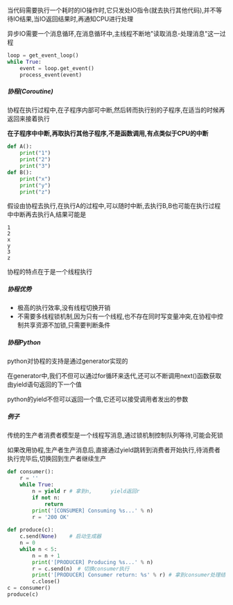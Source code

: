 当代码需要执行一个耗时的IO操作时,它只发处IO指令(就去执行其他代码),并不等待IO结果,当IO返回结果时,再通知CPU进行处理

异步IO需要一个消息循环,在消息循环中,主线程不断地"读取消息-处理消息"这一过程

```python
loop = get_event_loop()
while True:
    event = loop.get_event()
    process_event(event)
```



##### 协程(Coroutine)

协程在执行过程中,在子程序内部可中断,然后转而执行别的子程序,在适当的时候再返回来接着执行

**在子程序中中断,再取执行其他子程序,不是函数调用,有点类似于CPU的中断**

```python
def A():
    print("1")
    print("2")
    print("3")
def B():
    print("x")
    print("y")
    print("z")
```

假设由协程去执行,在执行A的过程中,可以随时中断,去执行B,B也可能在执行过程中中断再去执行A,结果可能是

```shell
1
2
x
y
3
z
```

协程的特点在于是一个线程执行

##### 协程优势

* 极高的执行效率,没有线程切换开销
* 不需要多线程锁机制,因为只有一个线程,也不存在同时写变量冲突,在协程中控制共享资源不加锁,只需要判断条件

##### 协程Python

python对协程的支持是通过generator实现的

在generator中,我们不但可以通过for循环来迭代,还可以不断调用next()函数获取由yield语句返回的下一个值

python的yield不但可以返回一个值,它还可以接受调用者发出的参数



##### 例子

传统的生产者消费者模型是一个线程写消息,通过锁机制控制队列等待,可能会死锁

如果改用协程,生产者生产消息后,直接通过yield跳转到消费者开始执行,待消费者执行完毕后,切换回到生产者继续生产

```python
def consumer():
    r = ''
    while True:
        n = yield r	# 拿到n,		yield返回r
        if not n:
            return
        print('[CONSUMER] Consuming %s...' % n)
        r = '200 OK'
        
def produce(c):
    c.send(None)	# 启动生成器
    n = 0
    while n < 5:
        n = n + 1
        print('[PRODUCER] Producing %s...' % n)
        r = c.send(n)　# 切换consumer执行
        print('[PRODUCER] Consumer return: %s' % r)	# 拿到consumer处理结果,继续生产下一条消息
        c.close()
c = consumer()
produce(c)
```


